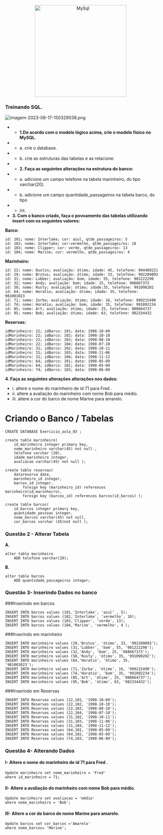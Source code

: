 

<div align="center">
   <a href="https://www.mysql.com" target="_blank" rel="noreferrer">
      <img  alt="MySql" height="300px" style="padding-right:10px;" src="https://uxwing.com/wp-content/themes/uxwing/download/brands-and-social-media/mysql-icon.png" />
  </a>
</div>


### Treinando SQL.

![imagem-2023-08-17-150329038.png](https://i.postimg.cc/QVGCQbP1/imagem-2023-08-17-150329038.png)



- - **1.De acordo com o modelo lógico acima, crie o modelo físico no MySQL.**
- - a. crie o database.
- - b. crie as estruturas das tabelas e as relacione.
- - **2. Faça as seguintes alterações na estrutura do banco:**
- - a. adicione um campo telefone na tabela marinheiro, do tipo varchar(20).
- - b. adicione um campo quantidade_passageiros na tabela barco, do tipo
- - int.
- **3. Com o banco criado, faça o povoamento das tabelas utilizando insert com os seguintes valores:**

**Barco:**

	id: 101; nome: Interlake; cor: azul, qtde_passageiros: 5
	id: 102; nome: Interlake; cor:vermelho, qtde_passageiros: 10
	id: 103; nome: Clipper; cor: verde, qtde_passageiros: 13
	id: 104; nome: Marine; cor: vermelho, qtde_passageiros: 4

**Marinheiro:**

	id: 22; nome: Dustin; avaliação: ótimo; idade: 45, telefone: 994489221
	id: 29; nome: Brutus; avaliação: ótimo; idade: 33, telefone: 992209093
	id: 31; nome: Lubber; avaliação: bom; idade: 55, telefone: 981222290
	id: 32; nome: Andy; avaliação: bom; idade: 25, telefone: 988667373
	id: 58; nome: Rusty; avaliação: ótimo; idade:35, telefone: 991090202
	id: 64; nome: Horatio; avaliação: ótimo; idade: 35, telefone: 981001023
	id: 71; nome: Zorba; avaliação: ótimo; idade: 16, telefone: 999215490
	id: 74; nome: Horatio; avaliação: bom; idade: 35, telefone: 991092234
	id: 85; nome: Art; avaliação: ótimo; idade: 25, telefone: 988664737
	id: 95; nome: Bob; avaliação: ótimo; idade: 63, telefone: 982334432

**Reservas:**

	idMarinheiro: 22; idBarco: 101; data: 1998-10-09
	idMarinheiro: 22; idBarco: 102; data: 1998-10-10
	idMarinheiro: 22; idBarco: 103; data: 1998-08-10
	idMarinheiro: 22; idBarco: 104; data: 1998-07-10
	idMarinheiro: 31; idBarco: 102; data: 1998-10-11
	idMarinheiro: 31; idBarco: 103; data: 1998-11-06
	idMarinheiro: 31; idBarco: 104; data: 1998-11-12
	idMarinheiro: 64; idBarco: 101; data: 1998-05-09
	idMarinheiro: 64; idBarco: 102; data: 1998-05-09
	idMarinheiro: 74; idBarco: 103; data: 1998-06-09


**4. Faça as seguintes alterações alterações nos dados:**
- i. altere o nome do marinheiro de id 71 para Fred .
- ii. altere a avaliação do marinheiro com nome Bob para médio.
- iii. altere a cor do barco de nome Marine para amarelo.

# Criando o Banco / Tabelas

	CREATE DATABASE Exercicio_aula_03 ;

	create table marinheiro(
		id_marinheiro integer primary key,
		nome_marinheiro varchar(45) not null ,
		telefone varchar (20), 
		idade_marinheiro integer,
		avaliacao varchar(45) not null );

	create table reservas(
		datareserva date,
		marinheiro_id integer,
		barcos_id integer,
			foreign key (marinheiro_id) references marinheiro(id_marinheiro),
			foreign key (barcos_id) references barcos(id_barcos) );

	create table barcos(
		id_barcos integer primary key,
		quantidade_pessoas integer, 
		nome_barcos varchar(45) not null,
		cor_barcos varchar (45)not null );

### Questão 2 - Alterar Tabela
**A.**

	alter table marinheiro
		ADD telefone varchar(20);

**B.**

	alter table barcos
		ADD quantidade_passageiros integer;

### Questão 3- Inserindo Dados no banco

###Inserindo em barcos

	INSERT INTO barcos values (101,'Interlake', 'azul' , 5);    
	INSERT INTO barcos values (102,'Interlake', 'vermelho', 10);      
	INSERT INTO barcos values (103,'Clipper', 'verde', 13);      
	INSERT INTO barcos values (104,'Marine', 'vermelho', 4 );      


###Inserindo em marinheiro

	INSERT INTO marinheiro values (29,'Brutus', 'ótimo', 33, '992209093');    
	INSERT INTO marinheiro values (31,'Lubber', 'bom', 55, '981222290');      
	INSERT INTO marinheiro values (32,'Andy', 'bom', 25, '988667373');      
	INSERT INTO marinheiro values (58,'Rusty', 'ótimo', 35, '991090202');      
	INSERT INTO marinheiro values (64,'Horatio', 'ótimo', 35, '981001023');     
	INSERT INTO marinheiro values (71,'Zorba', 'ótimo', 16, '999215490');     
	INSERT INTO marinheiro values (74,'Horatio', 'bom', 35, '991092234');     
	INSERT INTO marinheiro values (85,'Art', 'ótimo', 25, '988664737');      
	INSERT INTO marinheiro values (95,'Bob', 'ótimo', 63, '982334432');   

###Inserindo em Reservas

	INSERT INTO Reservas values (22,101, '1998-10-09');    
	INSERT INTO Reservas values (22,102, '1998-10-10');       
	INSERT INTO Reservas values (22,103, '1998-08-10');       
	INSERT INTO Reservas values (22,104, '1998-07-10'); 
	INSERT INTO Reservas values (31,102, '1998-10-11');       
	INSERT INTO Reservas values (31,103, '1998-11-06');      
	INSERT INTO Reservas values (31,104, '1998-11-12');  
	INSERT INTO Reservas values (64,101, '1998-05-09');       
	INSERT INTO Reservas values (64,102, '1998-05-09');      
	INSERT INTO Reservas values (74,103, '1998-06-09');  

### Questão 4- Alterando Dados

#### I- Altere o nome do marinheiro de id 71 para Fred .

	Update marinheiro set nome_marinheiro = 'Fred'
	where id_marinheiro = 71;

#### II- Altere a avaliação do marinheiro com nome Bob para médio.

	Update marinheiro set avaliacao = 'médio'
	where nome_marinheiro = 'Bob';

#### III- Altere a cor do barco de nome Marine para amarelo.

	Update barcos set cor_barcos ='Amarelo'
	where nome_barcos= 'Marine';
